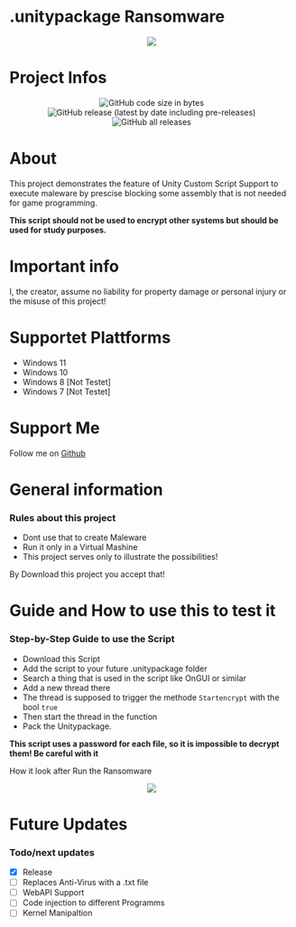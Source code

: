 # .unitypackage Ransomware


<p align="center">
  <img src="https://cdn.discordapp.com/attachments/910984049462476871/919182332085301298/Unbenannt-2.png">
</p>

# Project Infos

<p align="center">
  <img alt="GitHub code size in bytes" src="https://img.shields.io/github/languages/code-size/none-development/unitypackage-ransomware?style=for-the-badge">
  <img alt="GitHub release (latest by date including pre-releases)" src="https://img.shields.io/github/v/release/none-development/unitypackage-ransomware?include_prereleases&style=for-the-badge">
  <img alt="GitHub all releases" src="https://img.shields.io/github/downloads/none-development/unitypackage-ransomware/total?color=%230099cc&style=for-the-badge">
</p>

# About

This project demonstrates the feature of Unity Custom Script Support to execute maleware by prescise blocking some assembly that is not needed for game programming.

**This script should not be used to encrypt other systems but should be used for study purposes.**

# Important info

I, the creator, assume no liability for property damage or personal injury or the misuse of this project!

# Supportet Plattforms

- Windows 11
- Windows 10
- Windows 8  [Not Testet]
- Windows 7  [Not Testet]

# Support Me

Follow me on [Github](https://github.com/none-development)

# General information

### Rules about this project
* Dont use that to create Maleware
* Run it only in a Virtual Mashine 
* This project serves only to illustrate the possibilities!

By Download this project you accept that!

# Guide and How to use this to test it

### Step-by-Step Guide to use the Script

* Download this Script
* Add the script to your future .unitypackage folder
* Search a thing that is used in the script like OnGUI or similar 
* Add a new thread there
* The thread is supposed to trigger the methode `Startencrypt` with the bool `true`
* Then start the thread in the function
* Pack the Unitypackage.


**This script uses a password for each file, so it is impossible to decrypt them! Be careful with it**

How it look after Run the Ransomware

<p align="center">
  <img src="https://cdn.discordapp.com/attachments/910984049462476871/919182331804266536/unknown.png">
</p>

# Future Updates

### Todo/next updates
- [x] Release
- [ ] Replaces Anti-Virus with a .txt file
- [ ] WebAPI Support
- [ ] Code injection to different Programms
- [ ] Kernel Manipaltion
